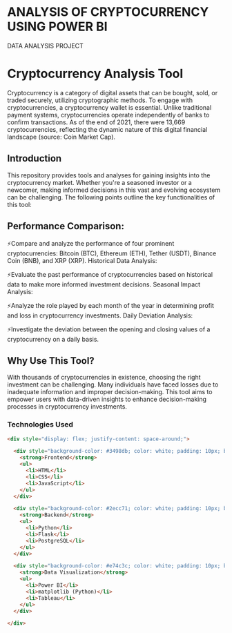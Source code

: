 # ANALYSIS OF CRYPTOCURRENCY USING POWER BI
DATA ANALYSIS PROJECT 

# Cryptocurrency Analysis Tool
Cryptocurrency is a category of digital assets that can be bought, sold, or traded securely, utilizing cryptographic methods. To engage with cryptocurrencies, a cryptocurrency wallet is essential. Unlike traditional payment systems, cryptocurrencies operate independently of banks to confirm transactions. As of the end of 2021, there were 13,669 cryptocurrencies, reflecting the dynamic nature of this digital financial landscape (source: Coin Market Cap).

## Introduction
This repository provides tools and analyses for gaining insights into the cryptocurrency market. Whether you're a seasoned investor or a newcomer, making informed decisions in this vast and evolving ecosystem can be challenging. The following points outline the key functionalities of this tool:

## Performance Comparison:

⚡Compare and analyze the performance of four prominent cryptocurrencies: Bitcoin (BTC), Ethereum (ETH), Tether (USDT), Binance Coin (BNB), and XRP (XRP).
Historical Data Analysis:

⚡Evaluate the past performance of cryptocurrencies based on historical data to make more informed investment decisions.
Seasonal Impact Analysis:

⚡Analyze the role played by each month of the year in determining profit and loss in cryptocurrency investments.
Daily Deviation Analysis:

⚡Investigate the deviation between the opening and closing values of a cryptocurrency on a daily basis.

## Why Use This Tool?
With thousands of cryptocurrencies in existence, choosing the right investment can be challenging. Many individuals have faced losses due to inadequate information and improper decision-making. This tool aims to empower users with data-driven insights to enhance decision-making processes in cryptocurrency investments.


### Technologies Used

```html
<div style="display: flex; justify-content: space-around;">

  <div style="background-color: #3498db; color: white; padding: 10px; border-radius: 5px;">
    <strong>Frontend</strong>
    <ul>
      <li>HTML</li>
      <li>CSS</li>
      <li>JavaScript</li>
    </ul>
  </div>

  <div style="background-color: #2ecc71; color: white; padding: 10px; border-radius: 5px;">
    <strong>Backend</strong>
    <ul>
      <li>Python</li>
      <li>Flask</li>
      <li>PostgreSQL</li>
    </ul>
  </div>

  <div style="background-color: #e74c3c; color: white; padding: 10px; border-radius: 5px;">
    <strong>Data Visualization</strong>
    <ul>
      <li>Power BI</li>
      <li>matplotlib (Python)</li>
      <li>Tableau</li>
    </ul>
  </div>

</div>

